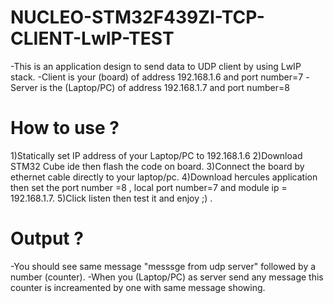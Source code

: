 # NUCLEO-STM32F439ZI-TCP-CLIENT-LwIP-TEST
-This is an application design to send data to UDP client by using LwIP stack.
-Client is your (board) of address 192.168.1.6 and port number=7
-Server is the (Laptop/PC) of address 192.168.1.7 and port number=8

# How to use ?
1)Statically set IP address of your Laptop/PC to 192.168.1.6
2)Download STM32 Cube ide then flash the code on board.
3)Connect the board by ethernet cable directly to your laptop/pc.
4)Download hercules application then set the port number =8 , local port number=7 and module ip = 192.168.1.7.
5)Click listen then test it and enjoy ;) .

# Output ?
-You should see same message "messsge from udp server" followed by a number (counter).
-When you (Laptop/PC) as server send any message this counter is increamented by one with same message showing.
